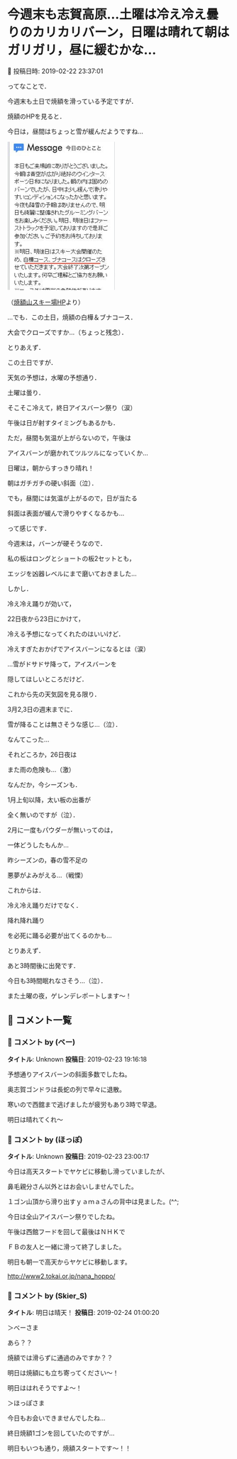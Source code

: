 # 今週末も志賀高原…土曜は冷え冷え曇りのカリカリバーン，日曜は晴れて朝はガリガリ，昼に緩むかな…

📅 投稿日時: 2019-02-22 23:37:01

ってなことで．


今週末も土日で焼額を滑っている予定ですが．





焼額のHPを見ると．


今日は，昼間はちょっと雪が緩んだようですね…







![4f7c26831ed3a8f2eb79530f7d8bd496.jpg](images/4f7c26831ed3a8f2eb79530f7d8bd496.jpg)




（[焼額山スキー場HP](http://www2.princehotels.co.jp/ski/shiga/)より）





…でも．この土日，焼額の白樺＆ブナコース．


大会でクローズですか…（ちょっと残念）．





とりあえず．


この土日ですが．


天気の予想は，水曜の予想通り．





土曜は曇り．


そこそこ冷えて，終日アイスバーン祭り（涙）


午後は日が射すタイミングもあるかも．


ただ，昼間も気温が上がらないので，午後は


アイスバーンが磨かれてツルツルになっていくか…





日曜は，朝からすっきり晴れ！


朝はガチガチの硬い斜面（泣）．


でも，昼間には気温が上がるので，日が当たる


斜面は表面が緩んで滑りやすくなるかも…





って感じです．


今週末は，バーンが硬そうなので．


私の板はロングとショートの板2セットとも，


エッジを凶器レベルにまで磨いておきました…





しかし．


冷え冷え踊りが効いて，


22日夜から23日にかけて，


冷える予想になってくれたのはいいけど．


冷えすぎたおかげでアイスバーンになるとは（涙）


…雪がドサドサ降って，アイスバーンを


隠してほしいところだけど．


これから先の天気図を見る限り．


3月2,3日の週末までに．


雪が降ることは無さそうな感じ…（泣）．


なんてこった…


それどころか，26日夜は


また雨の危険も…（激）





なんだか，今シーズンも．


1月上旬以降，太い板の出番が


全く無いのですが（泣）．





2月に一度もパウダーが無いってのは，


一体どうしたもんか…


昨シーズンの，春の雪不足の


悪夢がよみがえる…（戦慄）





これからは．


冷え冷え踊りだけでなく．


降れ降れ踊り


を必死に踊る必要が出てくるのかも…





とりあえず．


あと3時間後に出発です．


今日も3時間眠れなさそう…（泣）．





また土曜の夜，ゲレンデレポートします～！

## 💬 コメント一覧

### 💬 コメント by (ベー)
**タイトル**: Unknown
**投稿日**: 2019-02-23 19:16:18

予想通りアイスバーンの斜面多数でしたね。

奥志賀ゴンドラは長蛇の列で早々に退散。

寒いので西舘まで逃げましたが疲労もあり3時で早退。

明日は晴れてくれ～

### 💬 コメント by (ほっぽ)
**タイトル**: Unknown
**投稿日**: 2019-02-23 23:00:17

今日は高天スタートでヤケビに移動し滑っていましたが、

鼻毛親分さん以外とはお会いしませんでした。

１ゴン山頂から滑り出すｙａｍａさんの背中は見ました。(^^;



今日は全山アイスバーン祭りでしたね。

午後は西館フードを回して最後はＮＨＫで

ＦＢの友人と一緒に滑って終了しました。



明日も朝一で高天からヤケビに移動します。



http://www2.tokai.or.jp/nana_hoppo/

### 💬 コメント by (Skier_S)
**タイトル**: 明日は晴天！
**投稿日**: 2019-02-24 01:00:20

＞べーさま

あら？？

焼額では滑らずに通過のみですか？？

明日は焼額にも立ち寄ってください～！

明日ははれそうですよ～！



＞ほっぽさま

今日もお会いできませんでしたね…

終日焼額1ゴンを回していたのですが…

明日もいつも通り，焼額スタートです～！！

